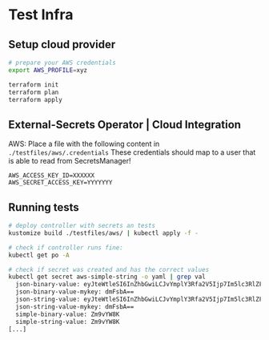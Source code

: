 # Test Infra


## Setup cloud provider
``` bash
# prepare your AWS credentials
export AWS_PROFILE=xyz

terraform init
terraform plan
terraform apply
```


## External-Secrets Operator | Cloud Integration

AWS: Place a file with the following content in `./testfiles/aws/.credentials`
These credentials should map to a user that is able to read from SecretsManager!

```
AWS_ACCESS_KEY_ID=XXXXXX
AWS_SECRET_ACCESS_KEY=YYYYYYY
```


## Running tests

```bash
# deploy controller with secrets an tests
kustomize build ./testfiles/aws/ | kubectl apply -f -

# check if controller runs fine:
kubectl get po -A

# check if secret was created and has the correct values
kubectl get secret aws-simple-string -o yaml | grep val
  json-binary-value: eyJteWtleSI6InZhbGwiLCJvYmplY3Rfa2V5Ijp7Im5lc3RlZF9rZXkiOiJuZXN0ZWRfdmFsIn19Cg==
  json-binary-value-mykey: dmFsbA==
  json-string-value: eyJteWtleSI6InZhbGwiLCJvYmplY3Rfa2V5Ijp7Im5lc3RlZF9rZXkiOiJuZXN0ZWRfdmFsIn19Cg==
  json-string-value-mykey: dmFsbA==
  simple-binary-value: Zm9vYW8K
  simple-string-value: Zm9vYW8K
[...]
```
